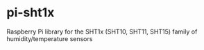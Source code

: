 pi-sht1x
========

Raspberry Pi library for the SHT1x (SHT10, SHT11, SHT15) family of humidity/temperature sensors
